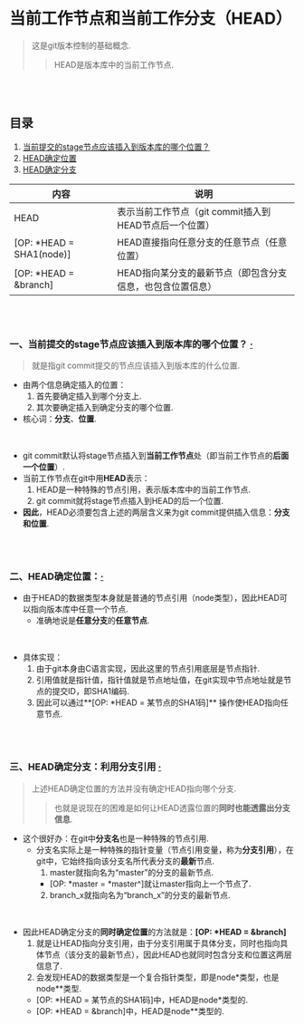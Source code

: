 # 当前工作节点和当前工作分支（HEAD）
> 这是git版本控制的基础概念.
>> HEAD是版本库中的当前工作节点.

<br><br>

## 目录
1. [当前提交的stage节点应该插入到版本库的哪个位置？]()
2. [HEAD确定位置]()
3. [HEAD确定分支]()

| 内容 | 说明 |
| --- | --- |
| HEAD | 表示当前工作节点（git commit插入到HEAD节点后一个位置）|
| [OP: \*HEAD = SHA1(node)] | HEAD直接指向任意分支的任意节点（任意位置）|
| [OP: \*HEAD = &branch] | HEAD指向某分支的最新节点（即包含分支信息，也包含位置信息）|

<br><br>

### 一、当前提交的stage节点应该插入到版本库的哪个位置？  [·](#目录)
> 就是指git commit提交的节点应该插入到版本库的什么位置.

- 由两个信息确定插入的位置：
  1. 首先要确定插入到哪个分支上.
  2. 其次要确定插入到确定分支的哪个位置.
- 核心词：**分支**、**位置**.

<br>

- git commit默认将stage节点插入到**当前工作节点**处（即当前工作节点的**后面一个位置**）.
- 当前工作节点在git中用**HEAD**表示：
  1. HEAD是一种特殊的节点引用，表示版本库中的当前工作节点.
  2. git commit就将stage节点插入到HEAD的后一个位置.
- **因此**，HEAD必须要包含上述的两层含义来为git commit提供插入信息：**分支和位置**.

<br><br>

### 二、HEAD确定位置：[·](#目录)

- 由于HEAD的数据类型本身就是普通的节点引用（node类型），因此HEAD可以指向版本库中任意一个节点.
  - 准确地说是**任意分支**的**任意节点**.

<br>

- 具体实现：
  1. 由于git本身由C语言实现，因此这里的节点引用底层是节点指针.
  2. 引用值就是指针值，指针值就是节点地址值，在git实现中节点地址就是节点的提交ID，即SHA1编码.
  3. 因此可以通过**[OP: \*HEAD = 某节点的SHA1码]** 操作使HEAD指向任意节点.

<br><br>

### 三、HEAD确定分支：利用**分支引用**  [·](#目录)
> 上述HEAD确定位置的方法并没有确定HEAD指向哪个分支.
>> 也就是说现在的困难是如何让HEAD透露位置的**同时也能透露出分支信息**.

- 这个很好办：在git中**分支名**也是一种特殊的节点引用.
  - 分支名实际上是一种特殊的指针变量（节点引用变量，称为**分支引用**），在git中，它始终指向该分支名所代表分支的**最新**节点.
    1. master就指向名为“master”的分支的最新节点.
      - [OP: \*master = \*master^]就让master指向上一个节点了.
    2. branch_x就指向名为“branch_x”的分支的最新节点.

<br>

- 因此HEAD确定分支的**同时确定位置**的方法就是：**[OP: \*HEAD = &branch]**
  1. 就是让HEAD指向分支引用，由于分支引用属于具体分支，同时也指向具体节点（该分支的最新节点），因此HEAD也就同时包含分支和位置这两层信息了.
  2. 会发现HEAD的数据类型是一个复合指针类型，即是node*类型，也是node**类型.
    - [OP: \*HEAD = 某节点的SHA1码]中，HEAD是node*类型的.
    - [OP: \*HEAD = &branch]中，HEAD是node**类型的.

